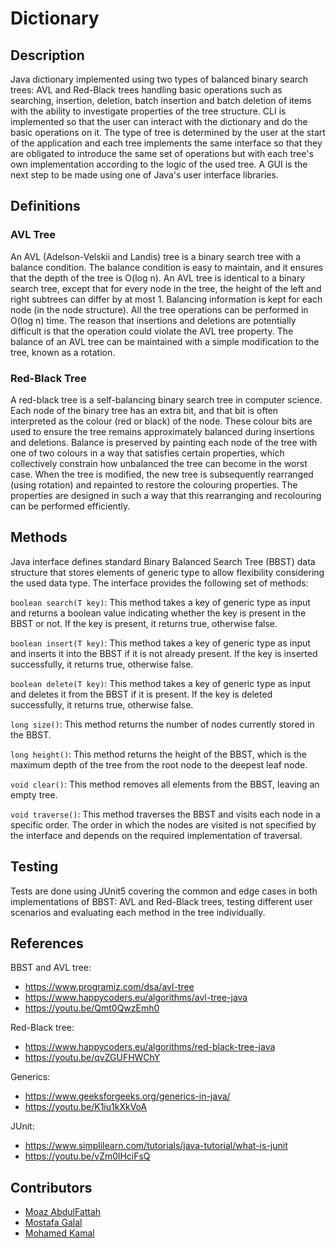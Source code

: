 # Dictionary

## Description
Java dictionary implemented using two types of balanced binary search trees: AVL and Red-Black trees handling basic operations such as searching, insertion, deletion, batch insertion and batch deletion of items with the ability to investigate properties of the tree structure.
CLI is implemented so that the user can interact with the dictionary and do the basic operations on it.
The type of tree is determined by the user at the start of the application and each tree implements the same interface so that they are obligated to introduce the same set of operations but with each tree's own implementation according to the logic of the used tree.
A GUI is the next step to be made using one of Java's user interface libraries.

## Definitions
### AVL Tree
An AVL (Adelson-Velskii and Landis) tree is a binary search tree with a balance condition.
The balance condition is easy to maintain, and it ensures that the depth of the tree is O(log
n). An AVL tree is identical to a binary search tree, except that for every node in the tree, the
height of the left and right subtrees can differ by at most 1. Balancing information is kept for
each node (in the node structure).
All the tree operations can be performed in O(log n) time. The reason that insertions and
deletions are potentially difficult is that the operation could violate the AVL tree property.
The balance of an AVL tree can be maintained with a simple modification to the tree, known
as a rotation.

### Red-Black Tree
A red-black tree is a self-balancing binary search tree in computer science. Each node of
the binary tree has an extra bit, and that bit is often interpreted as the colour (red or black) of
the node. These colour bits are used to ensure the tree remains approximately balanced during
insertions and deletions. Balance is preserved by painting each node of the tree with one of two
colours in a way that satisfies certain properties, which collectively constrain how unbalanced
the tree can become in the worst case. When the tree is modified, the new tree is subsequently
rearranged (using rotation) and repainted to restore the colouring properties. The properties are
designed in such a way that this rearranging and recolouring can be performed efficiently.

## Methods
Java interface defines standard Binary Balanced Search Tree (BBST) data structure that stores elements of generic type to allow flexibility considering the used data type. The interface provides the following set of methods:

`boolean search(T key)`: This method takes a key of generic type as input and returns a boolean value indicating whether the key is present in the BBST or not. If the key is present, it returns true, otherwise false.

`boolean insert(T key)`: This method takes a key of generic type as input and inserts it into the BBST if it is not already present. If the key is inserted successfully, it returns true, otherwise false.

`boolean delete(T key)`: This method takes a key of generic type as input and deletes it from the BBST if it is present. If the key is deleted successfully, it returns true, otherwise false.

`long size()`: This method returns the number of nodes currently stored in the BBST.

`long height()`: This method returns the height of the BBST, which is the maximum depth of the tree from the root node to the deepest leaf node.

`void clear()`: This method removes all elements from the BBST, leaving an empty tree.

`void traverse()`: This method traverses the BBST and visits each node in a specific order. The order in which the nodes are visited is not specified by the interface and depends on the required implementation of traversal.

## Testing
Tests are done using JUnit5 covering the common and edge cases in both implementations of BBST: AVL and Red-Black trees, testing different user scenarios and evaluating each method in the tree individually.

## References

BBST and AVL tree:
  * https://www.programiz.com/dsa/avl-tree
  * https://www.happycoders.eu/algorithms/avl-tree-java
  * https://youtu.be/Qmt0QwzEmh0

Red-Black tree:
  * https://www.happycoders.eu/algorithms/red-black-tree-java
  * https://youtu.be/qvZGUFHWChY

Generics:
  * https://www.geeksforgeeks.org/generics-in-java/
  * https://youtu.be/K1iu1kXkVoA

JUnit:
  * https://www.simplilearn.com/tutorials/java-tutorial/what-is-junit
  * https://youtu.be/vZm0lHciFsQ

## Contributors
- [Moaz AbdulFattah](https://www.github.com/Moaz2025)
- [Mostafa Galal](https://github.com/MostafaGalal1)
- [Mohamed Kamal](https://github.com/)

